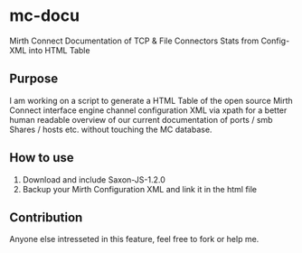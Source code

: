 # mc-docu
Mirth Connect Documentation of TCP & File Connectors Stats from Config-XML into HTML Table
## Purpose
I am working on a script to generate a HTML Table of the open source Mirth Connect interface engine channel configuration XML via xpath for a better human readable overview of our current documentation of ports / smb Shares / hosts etc. without touching the MC database.
## How to use
1. Download and include Saxon-JS-1.2.0
2. Backup your Mirth Configuration XML and link it in the html file
## Contribution
Anyone else intresseted in this feature, feel free to fork or help me. 
